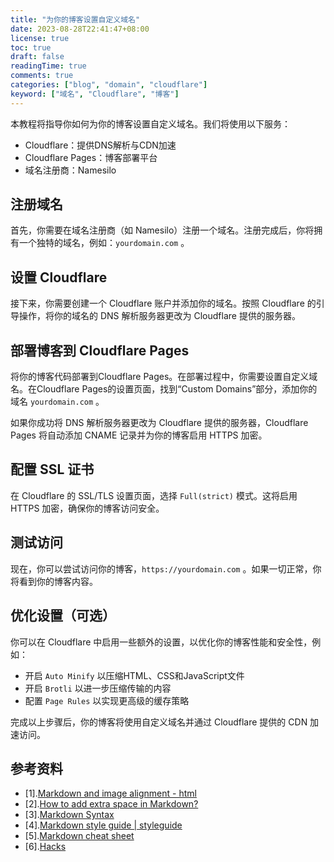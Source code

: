 ```yaml
---
title: "为你的博客设置自定义域名"
date: 2023-08-28T22:41:47+08:00
license: true
toc: true
draft: false
readingTime: true
comments: true
categories: ["blog", "domain", "cloudflare"]
keyword: ["域名", "Cloudflare", "博客"]
---
```


本教程将指导你如何为你的博客设置自定义域名。我们将使用以下服务：

- Cloudflare：提供DNS解析与CDN加速
- Cloudflare Pages：博客部署平台
- 域名注册商：Namesilo

## 注册域名

首先，你需要在域名注册商（如 Namesilo）注册一个域名。注册完成后，你将拥有一个独特的域名，例如：`yourdomain.com` 。

## 设置 Cloudflare

接下来，你需要创建一个 Cloudflare 账户并添加你的域名。按照 Cloudflare 的引导操作，将你的域名的 DNS 解析服务器更改为 Cloudflare 提供的服务器。

## 部署博客到 Cloudflare Pages

将你的博客代码部署到Cloudflare Pages。在部署过程中，你需要设置自定义域名。在Cloudflare Pages的设置页面，找到“Custom Domains”部分，添加你的域名 `yourdomain.com` 。

如果你成功将 DNS 解析服务器更改为 Cloudflare 提供的服务器，Cloudflare Pages 将自动添加 CNAME 记录并为你的博客启用 HTTPS 加密。

## 配置 SSL 证书

在 Cloudflare 的 SSL/TLS 设置页面，选择 `Full(strict)` 模式。这将启用 HTTPS 加密，确保你的博客访问安全。

## 测试访问

现在，你可以尝试访问你的博客，`https://yourdomain.com` 。如果一切正常，你将看到你的博客内容。

## 优化设置（可选）

你可以在 Cloudflare 中启用一些额外的设置，以优化你的博客性能和安全性，例如：

- 开启 `Auto Minify` 以压缩HTML、CSS和JavaScript文件
- 开启 `Brotli` 以进一步压缩传输的内容
- 配置 `Page Rules` 以实现更高级的缓存策略

完成以上步骤后，你的博客将使用自定义域名并通过 Cloudflare 提供的 CDN 加速访问。

## 参考资料

- [1].[Markdown and image alignment - html](https://stackoverflow.com/questions/255170/markdown-and-image-alignment)
- [2].[How to add extra space in Markdown?](https://docs.document360.com/docs/how-to-add-extra-space-in-markdown)
- [3].[Markdown Syntax](https://www.dotcms.com/docs/latest/markdown-syntax)
- [4].[Markdown style guide | styleguide](https://google.github.io/styleguide/docguide/style.html)
- [5].[Markdown cheat sheet](https://support.squarespace.com/hc/en-us/articles/206543587-Markdown-cheat-sheet)
- [6].[Hacks](https://www.markdownguide.org/hacks/)

